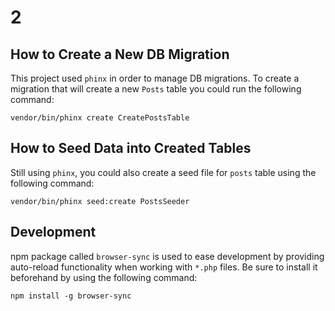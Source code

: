 # 2

## How to Create a New DB Migration

This project used `phinx` in order to manage DB migrations. To create a migration that will create a new `Posts` table you could run the following command:

```shell
vendor/bin/phinx create CreatePostsTable
```

## How to Seed Data into Created Tables

Still using `phinx`, you could also create a seed file for `posts` table using the following command:

```shell
vendor/bin/phinx seed:create PostsSeeder
```

## Development

npm package called `browser-sync` is used to ease development by providing auto-reload functionality when working with `*.php` files. Be sure to install it beforehand by using the following command:

```shell
npm install -g browser-sync
```
